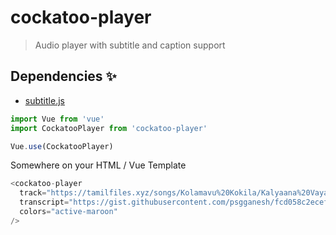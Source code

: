 # cockatoo-player
> Audio player with subtitle and caption support

## Dependencies :sparkles:
- [subtitle.js](https://www.npmjs.com/package/subtitle)

```javascript
import Vue from 'vue'
import CockatooPlayer from 'cockatoo-player'

Vue.use(CockatooPlayer)
```

Somewhere on your HTML / Vue Template
```javascript
<cockatoo-player
  track="https://tamilfiles.xyz/songs/Kolamavu%20Kokila/Kalyaana%20Vayasu.mp3"
  transcript="https://gist.githubusercontent.com/psgganesh/fcd058c2ecef5688429cf611facbeee6/raw/fa58768e39074bc2cd4ea97e6fbf510754b9a1f3/music-transcript.vtt"
  colors="active-maroon"
/>
```

